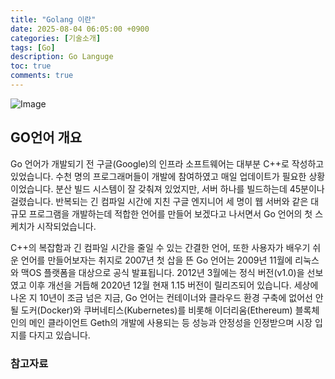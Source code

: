 ```yaml
---
title: "Golang 이란"
date: 2025-08-04 06:05:00 +0900
categories: [기술소개]
tags: [Go]
description: Go Languge
toc: true
comments: true
---
```


![Image](https://prod-files-secure.s3.us-west-2.amazonaws.com/e6db513d-ec54-40ff-aa74-2487b0bcfe15/128b8808-c477-43f7-9252-6d65036866ed/Untitled.png?X-Amz-Algorithm=AWS4-HMAC-SHA256&X-Amz-Content-Sha256=UNSIGNED-PAYLOAD&X-Amz-Credential=ASIAZI2LB466XNM4A6DR%2F20250804%2Fus-west-2%2Fs3%2Faws4_request&X-Amz-Date=20250804T072149Z&X-Amz-Expires=3600&X-Amz-Security-Token=IQoJb3JpZ2luX2VjEAcaCXVzLXdlc3QtMiJHMEUCIQClmVG3XDEU%2BkhIxDBtqbbcX9Pwzc1I73ojdLZ9vCgnxAIgbQ68et0%2B61AxZUlDkbffqsd1NiwFJ5moSjYSXKXOj54q%2FwMIQBAAGgw2Mzc0MjMxODM4MDUiDAAhisofpeOOS4q8PircA%2BwFH65z6nZ8hlmM7n4JoSMwQGaeqDKxq%2F%2BbK4nHtAsbgO7AkM%2BftJF6I8GVFoEHBC%2B%2FrbWv31JJEGvV9DnMWI62uY20c06XN1qHmYXC2uG32lSh%2FE%2B1U6wRW77T50ZnuRw9jxx4lU14%2BI1sjti0Pk1mx7qEQvQ26yatQ2GwbN7oV8CL0a9238N00syXcp0BRtjHAwlqWo0oSROkUxYrP4skskWhBDbraEzyF2pDXaaM%2FFwSSqxb79RvuHFSz8f7e63aSo%2BB%2FpKjMQYPTDhRFaXVuw7vmQli4aqH%2FatH%2B564X1CFwe8TZ5o19iXWpgj4cus9wTUBs5%2BJmlLRYbz4Xep%2B%2F0zgXBhW4xgXG6fAffNOzQ4xQgUMQ7O6UReHezcxetqRDSjwkbxZUX9tCj6TIL9Dly2QDN6ej%2F%2Bb9BVuSeb4hJgJIrbZuXk1g8baDYcp8%2BU%2BVQDaJnfwlx5kV9datBbDvxOSmIop4kYZ0y0l7nPJt0v95Jq8AZ8n6UMKPLXcCPCIRcuUUM75zW3dSg5VWgtXdJx90lOr046mIaPUrqZC8B4T0hfcAUql00KCJnt4jrTb37dGFKWw5t9PlsD9Nbussd6S7Uajp6FD0B57squEZ5YGrAFKgZAOQS5lMOq2wcQGOqUBCKuTzR3xDWbsmLwWLD%2FMuo52L29IYUD3T4iFOtfqJTdxn30p0DZTKlKMOj%2FgTbhQ9XfEYqZfOOiAX%2BikGJDhjoBS6draDp1ZNJxd2jUcVk9L7o2dN9Id7kZH%2FoW28s1OPY07Syjglkca88Mu2Sln7lYBt%2BJPGXBjDsZCSE%2F1Qbi0OARtz9buITUnINsi%2FCmbJmQsqagS0tCt02PLJaMJVcx7aXbw&X-Amz-Signature=a273e3cdbbee5a3882a0dccdaefc55d1b1a06b16e4dd6f8d025d58c76b63e922&X-Amz-SignedHeaders=host&x-amz-checksum-mode=ENABLED&x-id=GetObject)

## GO언어 개요

Go 언어가 개발되기 전 구글(Google)의 인프라 소프트웨어는 대부분 C++로 작성하고 있었습니다. 수천 명의 프로그래머들이 개발에 참여하였고 매일 업데이트가 필요한 상황이었습니다. 분산 빌드 시스템이 잘 갖춰져 있었지만, 서버 하나를 빌드하는데 45분이나 걸렸습니다. 반복되는 긴 컴파일 시간에 지친 구글 엔지니어 세 명이 웹 서버와 같은 대규모 프로그램을 개발하는데 적합한 언어를 만들어 보겠다고 나서면서 Go 언어의 첫 스케치가 시작되었습니다.

C++의 복잡함과 긴 컴파일 시간을 줄일 수 있는 간결한 언어, 또한 사용자가 배우기 쉬운 언어를 만들어보자는 취지로 2007년 첫 삽을 뜬 Go 언어는 2009년 11월에 리눅스와 맥OS 플랫폼을 대상으로 공식 발표됩니다. 2012년 3월에는 정식 버전(v1.0)을 선보였고 이후 개선을 거듭해 2020년 12월 현재 1.15 버전이 릴리즈되어 있습니다. 세상에 나온 지 10년이 조금 넘은 지금, Go 언어는 컨테이너와 클라우드 환경 구축에 없어선 안 될 도커(Docker)와 쿠버네티스(Kubernetes)를 비롯해 이더리움(Ethereum) 블록체인의 메인 클라이언트 Geth의 개발에 사용되는 등 성능과 안정성을 인정받으며 시장 입지를 다지고 있습니다.

### 참고자료


